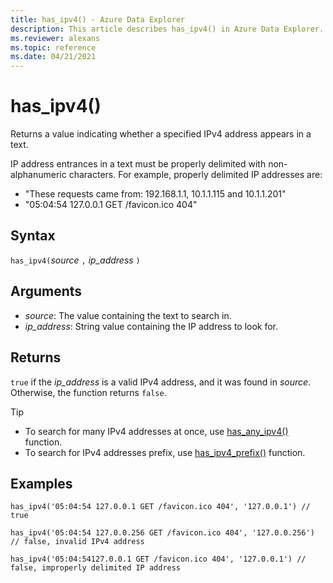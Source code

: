 ```yaml
---
title: has_ipv4() - Azure Data Explorer
description: This article describes has_ipv4() in Azure Data Explorer.
ms.reviewer: alexans
ms.topic: reference
ms.date: 04/21/2021
---
```

# has_ipv4()

Returns a value indicating whether a specified IPv4 address appears in a text.

IP address entrances in a text must be properly delimited with non-alphanumeric characters. For example, properly delimited IP addresses are:

 * "These requests came from: 192.168.1.1, 10.1.1.115 and 10.1.1.201"
 * "05:04:54 127.0.0.1 GET /favicon.ico 404"

## Syntax

`has_ipv4(`*source* `,` *ip_address* `)`

## Arguments

* *source*: The value containing the text to search in.
* *ip_address*: String value containing the IP address to look for.

## Returns

`true`  if the *ip_address* is a valid IPv4 address, and it was found in *source*. Otherwise, the function returns `false`.

> [!TIP]
>
> * To search for many IPv4 addresses at once, use [has_any_ipv4()](has-any-ipv4-function.md) function.
> * To search for IPv4 addresses prefix, use [has_ipv4_prefix()](has-ipv4-prefix-function.md) function.

## Examples

```kusto
has_ipv4('05:04:54 127.0.0.1 GET /favicon.ico 404', '127.0.0.1') // true

has_ipv4('05:04:54 127.0.0.256 GET /favicon.ico 404', '127.0.0.256') // false, invalid IPv4 address

has_ipv4('05:04:54127.0.0.1 GET /favicon.ico 404', '127.0.0.1') // false, improperly delimited IP address
```
